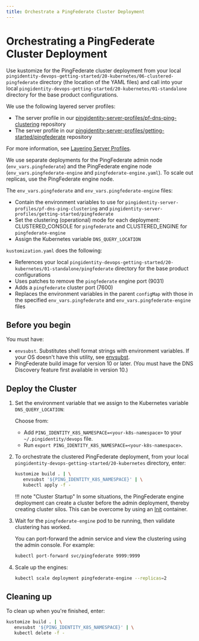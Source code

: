 ```yaml
---
title: Orchestrate a PingFederate Cluster Deployment
---
```

# Orchestrating a PingFederate Cluster Deployment

Use kustomize for the PingFederate cluster deployment from your local `pingidentity-devops-getting-started/20-kubernetes/06-clustered-pingfederate` directory (the location of the YAML files) and call into your local `pingidentity-devops-getting-started/20-kubernetes/01-standalone` directory for the base product configurations.

We use the following layered server profiles:

* The server profile in our [pingidentity-server-profiles/pf-dns-ping-clustering](https://github.com/pingidentity/pingidentity-server-profiles/tree/master/pf-dns-ping-clustering) repository
* The server profile in our [pingidentity-server-profiles/getting-started/pingfederate](https://github.com/pingidentity/pingidentity-server-profiles/tree/master/getting-started/pingfederate) repository

For more information, see [Layering Server Profiles](../how-to/profilesLayered.md).

We use separate deployments for the PingFederate admin node (`env_vars.pingfederate`) and the PingFederate engine node (`env_vars.pingfederate-engine` and `pingfederate-engine.yaml`). To scale out replicas, use the PingFederate engine node.

The `env_vars.pingfederate` and `env_vars.pingfederate-engine` files:

* Contain the environment variables to use for `pingidentity-server-profiles/pf-dns-ping-clustering` and `pingidentity-server-profiles/getting-started/pingfederate`
* Set the clustering (operational) mode for each deployment: CLUSTERED_CONSOLE for `pingfederate` and CLUSTERED_ENGINE for `pingfederate-engine`
* Assign the Kubernetes variable `DNS_QUERY_LOCATION`

`kustomization.yaml` does the following:

* References your local `pingidentity-devops-getting-started/20-kubernetes/01-standalone/pingfederate` directory for the base product configurations
* Uses patches to remove the `pingfederate` engine port (9031)
* Adds a `pingfederate` cluster port (7600)
* Replaces the environment variables in the parent `configMap` with those in the specified `env_vars.pingfederate` and `env_vars.pingfederate-engine` files

## Before you begin
You must have:

* `envsubst`. Substitutes shell format strings with environment variables. If your OS doesn't have this utility, see [envsubst](https://command-not-found.com/envsubst).
* PingFederate build image for version 10 or later. (You must have the DNS Discovery feature first available in version 10.)

## Deploy the Cluster

1. Set the environment variable that we assign to the Kubernetes variable `DNS_QUERY_LOCATION`:

      Choose from:

      * Add `PING_IDENTITY_K8S_NAMESPACE=<your-k8s-namespace>` to your `~/.pingidentity/devops` file.
      * Run `export PING_IDENTITY_K8S_NAMESPACE=<your-k8s-namespace>`.

1. To orchestrate the clustered PingFederate deployment, from your local `pingidentity-devops-getting-started/20-kubernetes` directory, enter:

      ```sh
      kustomize build . | \
         envsubst '${PING_IDENTITY_K8S_NAMESPACE}' | \
         kubectl apply -f -
      ```

    !!! note "Cluster Startup"
        In some situations, the PingFederate engine deployment can create a cluster before the admin deployment, thereby creating cluster silos. This can be overcome by using an [Init](https://kubernetes.io/docs/concepts/workloads/pods/init-containers/) container.

1. Wait for the `pingfederate-engine` pod to be running, then validate clustering has worked.

      You can port-forward the admin service and view the clustering using the admin console. For example:

      ```sh
      kubectl port-forward svc/pingfederate 9999:9999
      ```

1. Scale up the engines:

      ```sh
      kubectl scale deployment pingfederate-engine --replicas=2
      ```

## Cleaning up

To clean up when you're finished, enter:

```sh
kustomize build . | \
   envsubst '${PING_IDENTITY_K8S_NAMESPACE}' | \
   kubectl delete -f -
```
